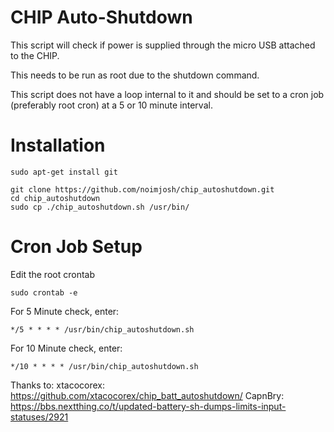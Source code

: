 CHIP Auto-Shutdown
============================

This script will check if power is supplied through the micro USB attached to the CHIP.

This needs to be run as root due to the shutdown command.

This script does not have a loop internal to it and should be set to a cron job (preferably root cron) at a 5 or 10 minute interval.

# Installation
  ```
  sudo apt-get install git
  ```

  ```
  git clone https://github.com/noimjosh/chip_autoshutdown.git
  cd chip_autoshutdown
  sudo cp ./chip_autoshutdown.sh /usr/bin/
  ```

# Cron Job Setup

Edit the root crontab

  ```
  sudo crontab -e
  ```

For 5 Minute check, enter:

  ```
  */5 * * * * /usr/bin/chip_autoshutdown.sh
  ```

For 10 Minute check, enter:

  ```
  */10 * * * * /usr/bin/chip_autoshutdown.sh
  ```


Thanks to:
xtacocorex: https://github.com/xtacocorex/chip_batt_autoshutdown/
CapnBry: https://bbs.nextthing.co/t/updated-battery-sh-dumps-limits-input-statuses/2921
